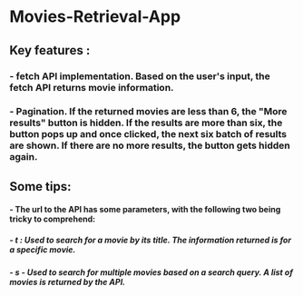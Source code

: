 # Movies-Retrieval-App

## Key features : 

### - fetch API implementation. Based on the user's input, the fetch API returns movie information.
### - Pagination. If the returned movies are less than 6, the "More results" button is hidden. If the results are more than six, the button pops up and once clicked, the next six batch of results are shown. If there are no more results, the button gets hidden again.

## Some tips:

#### - The url to the API has some parameters, with the following two being tricky to comprehend:

#####	- t : Used to search for a movie by its title. The information returned is for a specific movie.

#####	- s - Used to search for multiple movies based on a search query. A list of movies is returned by the API.

